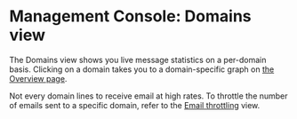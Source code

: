 # Management Console: Domains view

The Domains view shows you live message statistics on a per-domain basis. 
Clicking on a domain takes you to a domain-specific graph on 
[the Overview page](mgmt-overview#filtering-the-graph).

<!-- TODO: include this. 
MailerQ keeps a maximum number of messages in its main memory, specified by XXX.
To avoid filling this up entirely with messages to a single domain, you can also
specify a maximum per domain; see XXX.  When this maximum is exceeded, the excess
messages are pushed into a domain-specific RabbitMQ queue, allowing later
retrieval.
-->

Not every domain lines to receive email at high rates.  To throttle the number of
emails sent to a specific domain, refer to the [Email throttling](mgmt-throttling) 
view.

